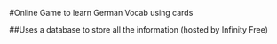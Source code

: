 #Online Game to learn German Vocab using cards 

##Uses a database to store all the information (hosted by Infinity Free)